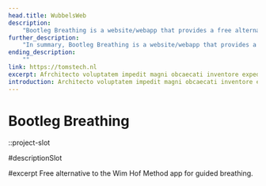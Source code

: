 ```yaml
---
head.title: WubbelsWeb
description: 
    "Bootleg Breathing is a website/webapp that provides a free alternative to the Wim Hof Method app for guided breathing. The website was developed using VueJS/NuxtJS and features a clean and intuitive design that makes it easy for users to follow along with the guided breathing exercises."
further_description: 
    "In summary, Bootleg Breathing is a website/webapp that provides a free alternative to the Wim Hof Method app for guided breathing. It was created as a way to make guided breathing exercises accessible to everyone, regardless of their financial situation."
ending_description: 
    ""
link: https://tomstech.nl
excerpt: Afrchitecto voluptatem impedit magni obcaecati inventore expedita, molestias libero facilis similique? Expedita, delectus.
introduction: Architecto voluptatem impedit magni obcaecati inventore expedita, molestias libero facilis similique? Expedita, delectus.
---
```

# Bootleg Breathing
::project-slot
<!-- Industrial Design project -->

#descriptionSlot
<!-- Interactive musical speaker with directional sound. -->

#excerpt
Free alternative to the Wim Hof Method app for guided breathing.

<!-- # Bootleg Breathing
::project-slot
Breathing app

#namedSlot
A free alternative to the Wim Hof Method app for guided breathing. Made in NuxtJS.
:: -->
